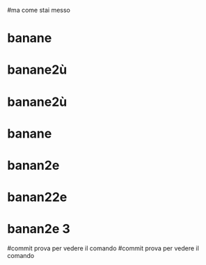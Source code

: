 #ma come stai messo
# banane 
# banane2ù 
# banane2ù 
# banane 
# banan2e 
# banan22e 
# banan2e 3 
#commit prova per vedere il comando
#commit prova per vedere il comando
